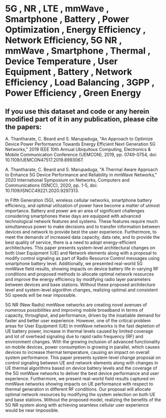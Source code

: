 
# 5G , NR , LTE , mmWave , Smartphone , Battery , Power Optimization , Energy Efficiency , Network Efficiency, 5G NR , mmWave , Smartphone , Thermal , Device Temperature , User Equipment , Battery , Network Efficiency , Load Balancing , 3GPP , Power Efficiency , Green Energy

## If you use this dataset and code or any herein modified part of it in any publication, please cite the papers:

A. Thantharate, C. Beard and S. Marupaduga, "An Approach to Optimize Device Power Performance Towards Energy Efficient Next Generation 5G Networks," 2019 IEEE 10th Annual Ubiquitous Computing, Electronics & Mobile Communication Conference (UEMCON), 2019, pp. 0749-0754, doi: 10.1109/UEMCON47517.2019.8993067.

A. Thantharate, C. Beard and S. Marupaduga, "A Thermal Aware Approach to Enhance 5G Device Performance and Reliability in mmWave Networks," 2020 International Symposium on Networks, Computers and Communications (ISNCC), 2020, pp. 1-5, doi: 10.1109/ISNCC49221.2020.9297313.

In Fifth Generation (5G), wireless cellular networks, smartphone battery efficiency, and optimal utilization of power have become a matter of utmost importance. Battery and power are an area of significant challenges considering smartphones these days are equipped with advanced technological network features and systems. These features require much simultaneous power to make decisions and to transfer information between devices and network to provide best the user experience. Furthermore, to meet the demands of increased data capacity, data rate, and to provide the best quality of service, there is a need to adopt energy-efficient architectures. This paper presents system-level architectural changes on both User Equipment (UE) and Network elements along with a proposal to modify control signaling as part of Radio Resource Control messages using smartphone battery level. Additionally, we presented real-world 5G mmWave field results, showing impacts on device battery life in varying RF conditions and proposed methods to allocate optimal network resources and improve the energy efficiency by modifying radio layer parameters between devices and base stations. Without these proposed architecture level and system-level algorithm changes, realizing optimal and consistent 5G speeds will be near impossible.

5G NR (New Radio) mmWave networks are creating novel avenues of numerous possibilities and improving mobile broadband in terms of capacity, throughput, and performance, driven by the insatiable demand for faster and better user experience. However, one of the critical problem areas for User Equipment (UE) in mmWave networks is the fast depletion of UE battery power, increase in thermal levels caused by limited coverage and lot of overhead signaling due to rapid radio frequency (RF) and environment changes. With the growing inclusion of advanced functionality on mobile devices, power consumption is growing in parallel, which causes devices to increase thermal temperature, causing an impact on overall system performance. This paper presents system-level change proposal on control signaling between UE and network elements along with changes in UE thermal algorithms based on device battery levels and the coverage of the 5G mmWave networks to deliver the best device performance and user experience. Furthermore, we present real-world field results captured on mmWave networks showing impacts on UE performance with respect to thermal generation in different RF conditions. Our proposal will allocate optimal network resources by modifying the system selection on both UE and base stations. Without the proposed model, realizing the benefits of the 5G NR system along with achieving seamless cellular user experience would be near impossible.
